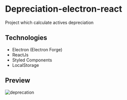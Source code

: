 # Depreciation-electron-react

Project which calculate actives depreciation

## Technologies

- Electron (Electron Forge)
- ReactJs
- Styled Components
- LocalStorage

## Preview

![deprecation](http://g.recordit.co/kSbN0EyV4A.gif)
